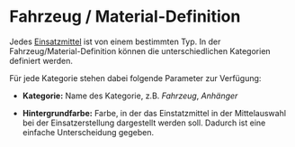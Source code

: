 # Fahrzeug / Material-Definition

Jedes [Einsatzmittel](/admin/cars) ist von einem bestimmten Typ. In der Fahrzeug/Material-Definition können die 
unterschiedlichen Kategorien definiert werden.

Für jede Kategorie stehen dabei folgende Parameter zur Verfügung:

* **Kategorie:** Name des Kategorie, z.B. *Fahrzeug*, *Anhänger*

* **Hintergrundfarbe:** Farbe, in der das Einstatzmittel in der Mittelauswahl bei der Einsatzerstellung dargestellt 
werden soll. Dadurch ist eine einfache Unterscheidung gegeben.
